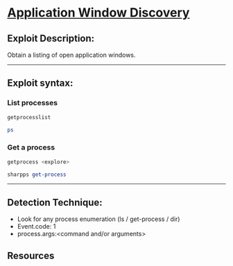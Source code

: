 # [Application Window Discovery](https://attack.mitre.org/techniques/T1010/)

## Exploit Description: 
Obtain a listing of open application windows.

---
## Exploit syntax:

  
### List processes
```powershell
getprocesslist
```

```powershell 
ps 
```
### Get a process
```powershell 
getprocess <explore>
```

```powershell 
sharpps get-process 
```
---

## Detection Technique:
* Look for any process enumeration (ls / get-process / dir)
* Event.code: 1
* process.args:<command and/or arguments>

## Resources